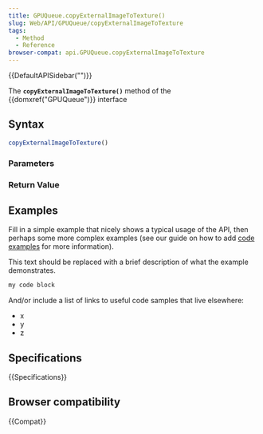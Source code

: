 ```yaml
---
title: GPUQueue.copyExternalImageToTexture()
slug: Web/API/GPUQueue/copyExternalImageToTexture
tags:
  - Method
  - Reference
browser-compat: api.GPUQueue.copyExternalImageToTexture
---
```

{{DefaultAPISidebar("")}}

The **`copyExternalImageToTexture()`** method of the {{domxref("GPUQueue")}} interface 

## Syntax

```js
copyExternalImageToTexture()
```

### Parameters



### Return Value



## Examples

Fill in a simple example that nicely shows a typical usage of the API, then perhaps some more complex examples (see our guide on how to add [code examples](/en-US/docs/MDN/Contribute/Structures/Code_examples) for more information).

This text should be replaced with a brief description of what the example demonstrates.

```js
my code block
```

And/or include a list of links to useful code samples that live elsewhere:

*   x
*   y
*   z

## Specifications

{{Specifications}}

## Browser compatibility

{{Compat}}

